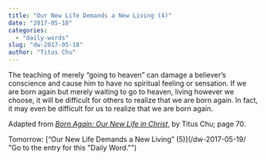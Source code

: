 ```yaml
---
title: "Our New Life Demands a New Living (4)"
date: "2017-05-18"
categories: 
  - "daily-words"
slug: "dw-2017-05-18"
author: "Titus Chu"
---
```


The teaching of merely “going to heaven” can damage a believer’s conscience and cause him to have no spiritual feeling or sensation. If we are born again but merely waiting to go to heaven, living however we choose, it will be difficult for others to realize that we are born again. In fact, it may even be difficult for us to realize that we are born again.

Adapted from _[Born Again: Our New Life in Christ](/book-born-again/ "Go to the listing for this book.")_, by Titus Chu; page 70.

Tomorrow: [“Our New Life Demands a New Living” (5)](/dw-2017-05-19/ "Go to the entry for this "Daily Word."")
